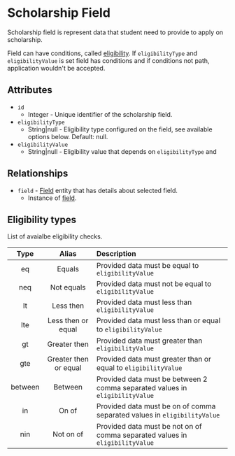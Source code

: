 # Scholarship Field
Scholarship field is represent data that student need to provide to apply on scholarship.

Field can have conditions, called [eligibility](../../concepts/#eligibility).
If `eligibilityType` and `eligibilityValue` is set field has conditions and if conditions not path, application
wouldn't be accepted.

## Attributes
* `id`
  * Integer - Unique identifier of the scholarship field.
* `eligibilityType`
  * String|null - Eligibility type configured on the field, see available options below. Default: null.
* `eligibilityValue`
  * String|null - Eligibility value that depends on `eligibilityType` and

## Relationships
* `field` - [Field](../../concepts/#field) entity that has details about selected field.
  * Instance of [field](./field.md).

## Eligibility types
List of avaialbe eligibility checks.

| Type             | Alias                 | Description                                                                   |
|:----------------:|:---------------------:|:----------------------------------------------------------------------------- |
| eq               | Equals                | Provided data must be equal to `eligibilityValue`                             |
| neq              | Not equals            | Provided data must not be equal to `eligibilityValue`                         |
| lt               | Less then             | Provided data must less than `eligibilityValue`                               |
| lte              | Less then or equal    | Provided data must less than or equal to `eligibilityValue`                   |
| gt               | Greater then          | Provided data must greater than `eligibilityValue`                            |
| gte              | Greater then or equal | Provided data must greater than or equal to `eligibilityValue`                |
| between          | Between               | Provided data must be between 2 comma separated values in `eligibilityValue`  |
| in               | On of                 | Provided data must be on of comma separated values in `eligibilityValue`      |
| nin              | Not on of             | Provided data must be not on of comma separated values in `eligibilityValue`  |
